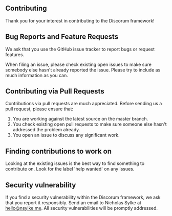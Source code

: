 ## Contributing

Thank you for your interest in contributing to the Discorum framework!

## Bug Reports and Feature Requests

We ask that you use the GitHub issue tracker to report bugs or request features.

When filing an issue, please check existing open issues to make sure somebody else hasn't already reported the issue. Please try to include as much information as you can. 

## Contributing via Pull Requests

Contributions via pull requests are much appreciated. Before sending us a pull request, please ensure that:

1. You are working against the latest source on the master branch.
2. You check existing open pull requests to make sure someone else hasn't addressed the problem already.
3. You open an issue to discuss any significant work.

## Finding contributions to work on

Looking at the existing issues is the best way to find something to contribute on. Look for the label 'help wanted' on any issues.

## Security vulnerability

If you find a security vulnerability within the Discorum framework, we ask that you report it responsibly. Send an email to Nicholas Sylke at [hello@nsylke.me](mailto:hello@nsylke.me). All security vulnerabilities will be promptly addressed.